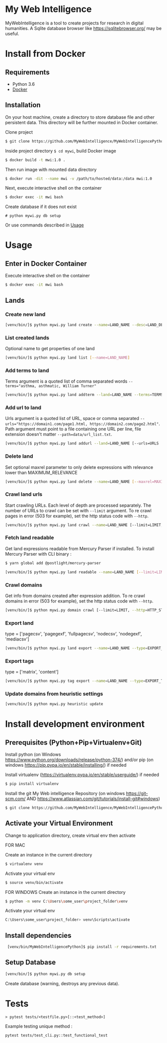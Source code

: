 # My Web Intelligence

MyWebIntelligence is a tool to create projects for research in digital humanities.
A Sqlite database browser like https://sqlitebrowser.org/ may be useful.

# Install from Docker

## Requirements

* Python 3.6
* [Docker](https://www.docker.com/products/docker-desktop)

## Installation

On your host machine, create a directory to store database file and other persistent data.
This directory will be further mounted in Docker container.

Clone project
 
```bash
$ git clone https://github.com/MyWebIntelligence/MyWebIntelligencePython.git
```

Inside project directory `$ cd mywi`, build Docker image

```bash
$ docker build -t mwi:1.0 .
```

Then run image with mounted data directory

```bash
$ docker run -dit --name mwi -v /path/to/hosted/data:/data mwi:1.0
```

Next, execute interactive shell on the container

```bash
$ docker exec -it mwi bash
``` 

Create database if it does not exist

```
# python mywi.py db setup
```

Or use commands described in [Usage](#usage)

# Usage

## Enter in Docker Container

Execute interactive shell on the container

```bash
$ docker exec -it mwi bash
``` 

## Lands

### Create new land

```bash
[venv/bin/]$ python mywi.py land create --name=LAND_NAME --desc=LAND_DESCRIPTION
```

### List created lands

Optional name to get properties of one land

```bash
[venv/bin/]$ python mywi.py land list [--name=LAND_NAME]
```

### Add terms to land

Terms argument is a quoted list of comma separated words `--terms="asthma, asthmatic, William Turner"`

```bash
[venv/bin/]$ python mywi.py land addterm --land=LAND_NAME --terms=TERMS
```

### Add url to land

Urls argument is a quoted list of URL, space or comma separated `--urls="https://domain1.com/page1.html, https://domain2.com/page2.html"`.
Path argument must point to a file containing one URL per line, file extension doesn't matter `--path=data/url_list.txt`.

```bash
[venv/bin/]$ python mywi.py land addurl --land=LAND_NAME [--urls=URLS | --path=PATH]
```

### Delete land

Set optional maxrel parameter to only delete expressions with relevance lower than MAXIMUM_RELEVANCE 

```bash
[venv/bin/]$ python mywi.py land delete --name=LAND_NAME [--maxrel=MAXIMUM_RELEVANCE]
```

### Crawl land urls

Start crawling URLs. Each level of depth are processed separately. The number of URLs to crawl can be set with `--limit` argument.
To re crawl pages in error (503 for example), set the http status code with `--http`.

```bash
[venv/bin/]$ python mywi.py land crawl --name=LAND_NAME [--limit=LIMIT, --http=HTTP_STATUS]
```

### Fetch land readable

Get land expressions readable from Mercury Parser if installed.
To install Mercury Parser with CLI binary :
```bash
$ yarn global add @postlight/mercury-parser
``` 

```bash
[venv/bin/]$ python mywi.py land readable --name=LAND_NAME [--limit=LIMIT]
```

### Crawl domains

Get info from domains created after expression addition.
To re crawl domains in error (503 for example), set the http status code with `--http`.

```bash
[venv/bin/]$ python mywi.py domain crawl [--limit=LIMIT, --http=HTTP_STATUS]
```

### Export land

type = ['pagecsv', 'pagegexf', 'fullpagecsv', 'nodecsv', 'nodegexf', 'mediacsv']

```bash
[venv/bin/]$ python mywi.py land export --name=LAND_NAME --type=EXPORT_TYPE --minrel=MINIMUM_RELEVANCE
```

### Export tags

type = ['matrix', 'content']

```bash
[venv/bin/]$ python mywi.py tag export --name=LAND_NAME --type=EXPORT_TYPE --minrel=MINIMUM_RELEVANCE
```

### Update domains from heuristic settings

```bash
[venv/bin/]$ python mywi.py heuristic update
```

# Install development environment

## Prerequisites (Python+Pip+Virtualenv+Git)

Install python (on Windows https://www.python.org/downloads/release/python-374/) and/or pip (on windows https://pip.pypa.io/en/stable/installing/) if needed

Install virtualenv (https://virtualenv.pypa.io/en/stable/userguide/) if needed

```bash
$ pip install virtualenv
```

Install the git My Web intelligence Repository (on windows https://git-scm.com/ AND https://www.atlassian.com/git/tutorials/install-git#windows)

```bash
$ git clone https://github.com/MyWebIntelligence/MyWebIntelligencePython.git
```


## Activate your Virtual Environment

Change to application directory, create virtual env then activate

FOR MAC

Create an instance in the current directory
```bash
$ virtualenv venv
```
Activate your virtual env
```bash
$ source venv/bin/activate
```

FOR WINDOWS
Create an instance in the current directory
```bash
$ python -m venv C:\Users\some_user\project_folder\venv
```

Activate your virtual env
```bash
C:\Users\some_user\project_folder> venv\Scripts\activate
```

## Install dependencies

```bash
 [venv/bin/MyWebIntelligencePython]$ pip install -r requirements.txt

```

## Setup Database

```bash
[venv/bin/]$ python mywi.py db setup
```
Create database (warning, destroys any previous data). 

# Tests

```
> pytest tests/<testfile.py>[::<test_method>]
```

Example testing unique method :

`pytest tests/test_cli.py::test_functional_test`


